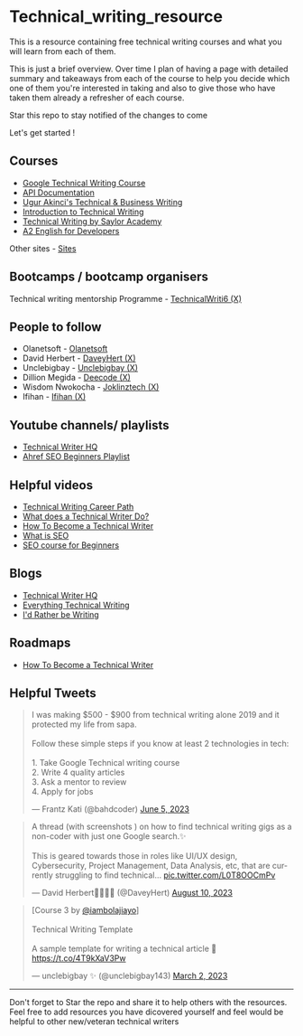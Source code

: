 # Technical_writing_resource
This is a resource containing free technical writing courses and what you will learn from each of them. 

This is just a brief overview. Over time I plan of having a page with detailed summary and takeaways from each of the course to help you decide which one of them you're interested in taking and also to give those who have taken them already a refresher of each course.

Star this repo to stay notified of the changes to come

Let's get started !

## Courses

- [Google Technical Writing Course ](https://github.com/Iqmaa/A_Collection_Of_Free_Tech_Resources/blob/main/Technical_writing/Courses.md)
- [API Documentation](https://shalvah.teachable.com/p/api-documentation-for-developers)
- [Ugur Akinci's Technical & Business Writing](https://www.youtube.com/channel/UCy1Kj_5fBRVfI916nmd_Apw)
- [Introduction to Technical Writing](https://www.coursera.org/learn/technical-writing-introduction)
- [Technical Writing by Saylor Academy](https://learn.saylor.org/course/ENGL210)
- [ A2 English for Developers](https://www.freecodecamp.org/learn/a2-english-for-developers/)

Other sites - [Sites](https://github.com/Iqmaa/A_Collection_Of_Free_Tech_Resources/blob/main/Technical_writing/sites.md)

## Bootcamps / bootcamp organisers

Technical writing mentorship Programme - [TechnicalWriti6 (X)](https://twitter.com/TechnicalWriti6)


## People to follow

- Olanetsoft - [Olanetsoft](https://twitter.com/_olanetsoft)
- David Herbert - [DaveyHert (X)](https://twitter.com/DaveyHert)
- Unclebigbay - [Unclebigbay (X)](https://twitter.com/unclebigbay143)
- Dillion Megida - [Deecode (X)](https://twitter.com/iamdillion)
- Wisdom Nwokocha - [Joklinztech (X)](https://twitter.com/Joklinztech)
- Ifihan - [Ifihan (X)](https://twitter.com/Ifihan_)

## Youtube channels/ playlists

- [Technical Writer HQ](https://www.youtube.com/@technicalcommunication)
- [Ahref SEO Beginners Playlist](https://www.youtube.com/playlist?list=PLvJ_dXFSpd2vk6rQ4Rta5MhDIRmakFbp6)

## Helpful videos

- [Technical Writing Career Path](https://youtu.be/RZF34wQEv0Y?si=Zi4Jzi2aKr-eZW7r)
- [What does a Technical Writer Do? ](https://youtu.be/8LewoMIyQfw?si=yHzGUH524xwL2xOD)
- [How To Become a Technical Writer](https://youtu.be/mJbBx8FCN3A?si=btjY__R67TKc-https://youtu.be/mJbBx8FCN3A?si=btjY__R67TKc-mPemPe)
- [What is SEO](https://youtu.be/MYE6T_gd7H0?si=LnWvw946dHdGKJFS)
- [SEO course for Beginners](https://youtu.be/xsVTqzratPs?si=orvBxZ9mNMGLfFrp)


## Blogs

- [Technical Writer HQ](https://technicalwriterhq.com/writing/technical-writing/)
- [Everything Technical Writing](https://www.everythingtechnicalwriting.com/)
- [I'd Rather be Writing](https://idratherbewriting.com/)

## Roadmaps

- [How To Become a Technical Writer](https://youtu.be/mJbBx8FCN3A?si=btjY__R67TKc-https://youtu.be/mJbBx8FCN3A?si=btjY__R67TKc-mPemPe)


## Helpful Tweets

<blockquote class="twitter-tweet"><p lang="en" dir="ltr">I was making $500 - $900 from technical writing alone 2019 and it protected my life from sapa.<br><br>Follow these simple steps if you know at least 2 technologies in tech:<br><br>1. Take Google Technical writing course<br>2. Write 4 quality articles<br>3. Ask a mentor to review<br>4. Apply for jobs</p>&mdash; Frantz Kati (@bahdcoder) <a href="https://twitter.com/bahdcoder/status/1665621980752809984?ref_src=twsrc%5Etfw">June 5, 2023</a></blockquote>

<blockquote class="twitter-tweet"><p lang="en" dir="ltr">A thread (with screenshots ) on how to find technical writing gigs as a non-coder with just one Google search.✨<br><br>This is geared towards those in roles like UI/UX design, Cybersecurity, Project Management, Data Analysis, etc, that are currently struggling to find technical… <a href="https://t.co/L0T8OOCmPv">pic.twitter.com/L0T8OOCmPv</a></p>&mdash; David Herbert👨🏽‍💻🚀 (@DaveyHert) <a href="https://twitter.com/DaveyHert/status/1689581647035842560?ref_src=twsrc%5Etfw">August 10, 2023</a></blockquote>

<blockquote class="twitter-tweet"><p lang="en" dir="ltr">[Course 3 by <a href="https://twitter.com/iambolajiayo?ref_src=twsrc%5Etfw">@iambolajiayo</a>]<br><br>Technical Writing Template<br><br>A sample template for writing a technical article 🦄<a href="https://t.co/4T9kXaV3Pw">https://t.co/4T9kXaV3Pw</a></p>&mdash; unclebigbay ✨ (@unclebigbay143) <a href="https://twitter.com/unclebigbay143/status/1631294426973626370?ref_src=twsrc%5Etfw">March 2, 2023</a></blockquote> 


<!--- ## Books --->



<!--- ## Cheatsheets --->



-----------

Don't forget to Star the repo and share it to help others with the resources. Feel free to add resources you have dicovered yourself and feel would be helpful to other new/veteran technical writers
